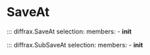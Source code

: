 # SaveAt

::: diffrax.SaveAt
    selection:
        members:
            - __init__

::: diffrax.SubSaveAt
    selection:
        members:
            - __init__
